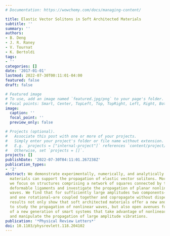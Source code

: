 ```yaml
---
# Documentation: https://wowchemy.com/docs/managing-content/

title: Elastic Vector Solitons in Soft Architected Materials
subtitle: ''
summary: ''
authors:
- B. Deng
- J. R. Raney
- V. Tournat
- K. Bertoldi
tags:
- ''
categories: []
date: '2017-01-01'
lastmod: 2022-07-30T00:11:01-04:00
featured: false
draft: false

# Featured image
# To use, add an image named `featured.jpg/png` to your page's folder.
# Focal points: Smart, Center, TopLeft, Top, TopRight, Left, Right, BottomLeft, Bottom, BottomRight.
image:
  caption: ''
  focal_point: ''
  preview_only: false

# Projects (optional).
#   Associate this post with one or more of your projects.
#   Simply enter your project's folder or file name without extension.
#   E.g. `projects = ["internal-project"]` references `content/project/deep-learning/index.md`.
#   Otherwise, set `projects = []`.
projects: []
publishDate: '2022-07-30T04:11:01.267238Z'
publication_types:
- '2'
abstract: We demonstrate experimentally, numerically, and analytically that soft architected
  materials can support the propagation of elastic vector solitons. More specifically,
  we focus on structures comprising a network of squares connected by thin and highly
  deformable ligaments and investigate the propagation of planar nonlinear elastic
  waves. We find that for sufficiently large amplitudes two components—one translational
  and one rotational—are coupled together and copropagate without dispersion. Our
  results not only show that soft architected materials offer a new and rich platform
  to study the propagation of nonlinear waves, but also open avenues for the design
  of a new generation of smart systems that take advantage of nonlinearities to control
  and manipulate the propagation of large amplitude vibrations.
publication: '*Physical Review Letters*'
doi: 10.1103/physrevlett.118.204102
---
```

